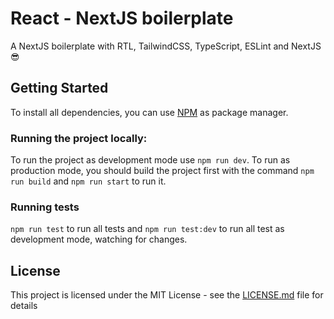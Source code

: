 # React - NextJS boilerplate

A NextJS boilerplate with RTL, TailwindCSS, TypeScript, ESLint and NextJS :sunglasses:

## Getting Started

To install all dependencies, you can use [NPM](https://www.npmjs.com/) as package manager.

### Running the project locally:

To run the project as development mode use `npm run dev`. To run as production mode, you should build the project first with the command `npm run build` and `npm run start` to run it.

### Running tests

`npm run test` to run all tests and `npm run test:dev` to run all test as development mode, watching for changes.

## License

This project is licensed under the MIT License - see the [LICENSE.md](LICENSE) file for details
